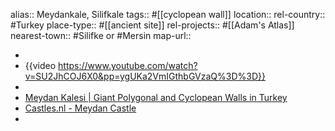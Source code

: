 alias:: Meydankale, Silifkale
tags:: #[[cyclopean wall]]
location::
rel-country:: #Turkey
place-type:: #[[ancient site]] rel-projects:: #[[Adam's Atlas]]
nearest-town:: #Silifke or #Mersin
map-url::

-
- {{video https://www.youtube.com/watch?v=SU2JhCOJ6X0&pp=ygUKa2VmIGthbGVzaQ%3D%3D}}
-
- [Meydan Kalesi | Giant Polygonal and Cyclopean Walls in Turkey](https://www.thearchaeologist.org/blog/meydan-kalesi-giant-polygonal-and-cyclopean-walls-in-turkey)
- [Castles.nl - Meydan Castle](https://www.castles.nl/meydan-castle)
-
